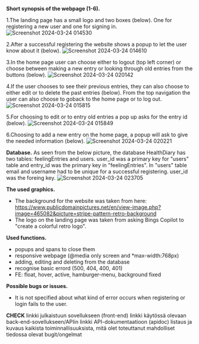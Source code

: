 **Short synopsis of the webpage (1-6).**

  1.The landing page has a small logo and two boxes (below). One for registering a new user and one for signing in.
  ![Screenshot 2024-03-24 014530](https://github.com/TiiVii/vite/assets/111729213/7d4ea401-2c8c-444f-af68-746f3b250655)
  
  2.After a successful registering the website shows a popup to let the user know about it (below).
  ![Screenshot 2024-03-24 014610](https://github.com/TiiVii/vite/assets/111729213/43d3d4dd-98c3-45b1-a86e-40491523cd45)
  
  3.In the home page user can choose either to logout (top left corner) or 
  choose between making a new entry or looking through old entries from the buttons (below).
  ![Screenshot 2024-03-24 020142](https://github.com/TiiVii/vite/assets/111729213/09e50876-d8f4-4917-a20d-547fb0bea350)
  
  4.If the user chooses to see their previous entries, they can also choose to either edit or to delete the past entries (below). 
  From the top navigation the user can also choose to goback to the home page or to log out.
  ![Screenshot 2024-03-24 015815](https://github.com/TiiVii/vite/assets/111729213/e949da0c-71f4-4007-829d-956f9e42eb85)
  
  5.For choosing to edit or to entry old entries a pop up asks for the entry id (below).
  ![Screenshot 2024-03-24 015849](https://github.com/TiiVii/vite/assets/111729213/e1162db7-633d-423e-abc0-0f90fa60978b)
  
  6.Choosing to add a new entry on the home page, a popup will ask to give the needed information (below).
  ![Screenshot 2024-03-24 020221](https://github.com/TiiVii/vite/assets/111729213/833d1285-152c-440d-8060-91f970aa405e)

**Database.**
  As seen from the below picture, the database HealthDiary has two tables: feelingEntries and users. user_id was a primary key for "users" table and entry_id was the primary key in "feelingEntries". 
  In "users" table email and username had to be unique for a successful registering. user_id was the foreing key.
  ![Screenshot 2024-03-24 023705](https://github.com/TiiVii/vite/assets/111729213/4ecf5da1-ca1e-42ea-8dbf-494d775bdc23)

**The used graphics.**
  - The background for the website was taken from here: 
    https://www.publicdomainpictures.net/en/view-image.php?image=465082&picture=stripe-pattern-retro-background
  - The logo on the landing page was taken from asking Bings Copilot to "create a colorful retro logo".

**Used functions.**
  - popups and spans to close them
  - responsive webpage (@media only screen and *max-width:768px)
  - adding, editing and deleting from the database
  - recognise basic errord (500, 404, 400, 401)
  - FE: float, hover, active, hamburger-menu, background fixed

**Possible bugs or issues.**
  - It is not specified about what kind of error occurs when registering or login fails to the user.

**CHECK**
linkki julkaistuun sovellukseen (front-end)
linkki käytössä olevaan back-end-sovellukseen/APIin
linkki API-dokumentaatioon (apidoc)
listaus ja kuvaus kaikista toiminnallisuuksista, mitä olet toteuttanut
mahdolliset tiedossa olevat bugit/ongelmat

